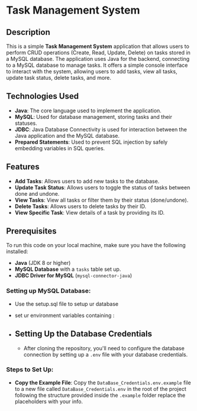 # Task Management System

## Description
This is a simple **Task Management System** application that allows users to perform CRUD operations (Create, Read, Update, Delete) on tasks stored in a MySQL database. The application uses Java for the backend, connecting to a MySQL database to manage tasks. It offers a simple console interface to interact with the system, allowing users to add tasks, view all tasks, update task status, delete tasks, and more.

## Technologies Used
- **Java**: The core language used to implement the application.
- **MySQL**: Used for database management, storing tasks and their statuses.
- **JDBC**: Java Database Connectivity is used for interaction between the Java application and the MySQL database.
- **Prepared Statements**: Used to prevent SQL injection by safely embedding variables in SQL queries.

## Features
- **Add Tasks**: Allows users to add new tasks to the database.
- **Update Task Status**: Allows users to toggle the status of tasks between done and undone.
- **View Tasks**: View all tasks or filter them by their status (done/undone).
- **Delete Tasks**: Allows users to delete tasks by their ID.
- **View Specific Task**: View details of a task by providing its ID.

## Prerequisites
To run this code on your local machine, make sure you have the following installed:

- **Java** (JDK 8 or higher)
- **MySQL Database** with a `tasks` table set up.
- **JDBC Driver for MySQL** (`mysql-connector-java`)

### Setting up MySQL Database:
- Use the setup.sql file to setup ur database
- set ur environment variables containing :
- ## Setting Up the Database Credentials

  - After cloning the repository, you'll need to configure the database connection by setting up a `.env` file with your database credentials.

### Steps to Set Up:
- **Copy the Example File**:
  Copy the `DataBase_Credentials.env.example` file to a new file called `DataBase_Credentials.env` in the root of the project following the structure provided inside the `.example` folder replace the placeholders with your info.



